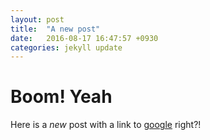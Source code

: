 ```yaml
---
layout: post
title:  "A new post"
date:   2016-08-17 16:47:57 +0930
categories: jekyll update
---
```


# Boom! Yeah #

Here is a *new* post with a link to [google](http://jekyllrb.com/docs/home) right?!
